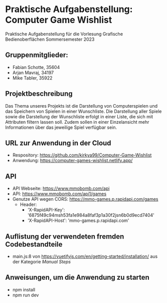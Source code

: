 # Praktische Aufgabenstellung: Computer Game Wishlist
Praktische Aufgabenstellung für die Vorlesung Grafische Bedienoberflächen Sommersemester 2023

## Gruppenmitglieder:
* Fabian Schotte, 35604
* Arjan Mavraj, 34197
* Mike Tabler, 35922

## Projektbeschreibung
Das Thema unseres Projekts ist die Darstellung von Computerspielen und das Speichern von Spielen
in einer Wunschliste. Die Darstellung aller Spiele sowie die Darstellung der Wunschliste erfolgt in
einer Liste, die sich mit Attributen filtern lassen soll.
Zudem sollen in einer Einzelansicht mehr Informationen über das jeweilige Spiel
verfügbar sein.

## URL zur Anwendung in der Cloud
* Respository: https://github.com/kirkya99/Computer-Game-Wishlist
* Anwendung: https://computer-games-wishlist.netlify.app/

## API
* API Webseite: https://www.mmobomb.com/api
* API: https://www.mmobomb.com/api1/games
* Genutze API wegen CORS: https://mmo-games.p.rapidapi.com/games
    * Header:
        * 'X-RapidAPI-Key': '6875f49c94msh53fa1e984a8faf3p1a30f2jsn6b0d9ecd7404'
        * 'X-RapidAPI-Host': 'mmo-games.p.rapidapi.com'

## Auflistung der verwendeten fremden Codebestandteile
* main.js:8 von https://vuetifyjs.com/en/getting-started/installation/ aus der Kategorie *Manual Steps*

## Anweisungen, um die Anwendung zu starten
* npm install
* npm run dev
